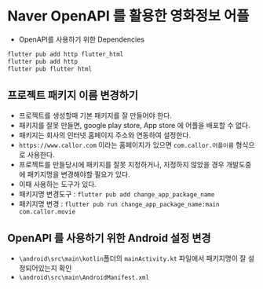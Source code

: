# Naver OpenAPI 를 활용한 영화정보 어플

- OpenAPI를 사용하기 위한 Dependencies

```bash
flutter pub add http flutter_html
flutter pub add http
flutter pub flutter html
```

## 프로젝트 패키지 이름 변경하기

- 프로젝트를 생성할때 기본 패키지를 잘 만들어야 한다.
- 패키지를 잘못 만들면, google play store, App store 에 어플을 배포할 수 없다.
- 패키지는 회사의 인터넷 홈페이지 주소와 연동하여 설정한다.
- `https://www.callor.com` 이라는 홈페이지가 있으면 `com.callor.어플이름` 형식으로 사용한다.
- 프로젝트를 만들당시에 패키지를 잘못 지정하거나, 지정하지 않았을 경우 개발도중에 패키지명을 변경해야할 필요가 있다.
- 이때 사용하는 도구가 있다.
- 패키지명 변경도구 : `flutter pub add change_app_package_name`
- 패키지명 변경 : `flutter pub run change_app_package_name:main com.callor.movie`

## OpenAPI 를 사용하기 위한 Android 설정 변경

- `\android\src\main\kotlin`폴더의 `mainActivity.kt` 파일에서 패키지명이 잘 설정되어있는지 확인
- `\android\src\main\AndroidManifest.xml`
